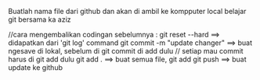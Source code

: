 Buatlah nama file dari github dan akan di ambil ke kompputer local 
belajar git bersama ka aziz

//cara mengembalikan codingan sebelumnya : git reset --hard <commit hash> ==> didapatkan dari 'git log' command
git commit -m "update changer" ==> buat ngesave di lokal, sebelum di git commit di add dulu // setiap mau commit harus di git add dulu
git add . ==> buat semua file, git add <copy path nya>
git push ==> buat update ke github